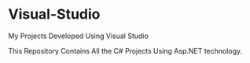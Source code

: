 # Visual-Studio
My Projects Developed Using Visual Studio

This Repository Contains All the C# Projects Using Asp.NET technology.
